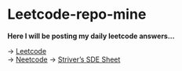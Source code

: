 # Leetcode-repo-mine
**Here I will be posting my daily leetcode answers...**


-> <a href="https://leetcode.com" target="_blank">Leetcode</a>
<br />
->  <a href="https://neetcode.io" target="_blank">Neetcode</a>
->  <a href="https://takeuforward.org/interviews/strivers-sde-sheet-top-coding-interview-problems/" target="_blank">Striver’s SDE Sheet</a>
